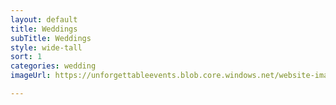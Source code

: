 ```yaml
---
layout: default
title: Weddings
subTitle: Weddings
style: wide-tall
sort: 1
categories: wedding
imageUrl: https://unforgettableevents.blob.core.windows.net/website-images/services/night-wedding-pic.jpg

---
```



